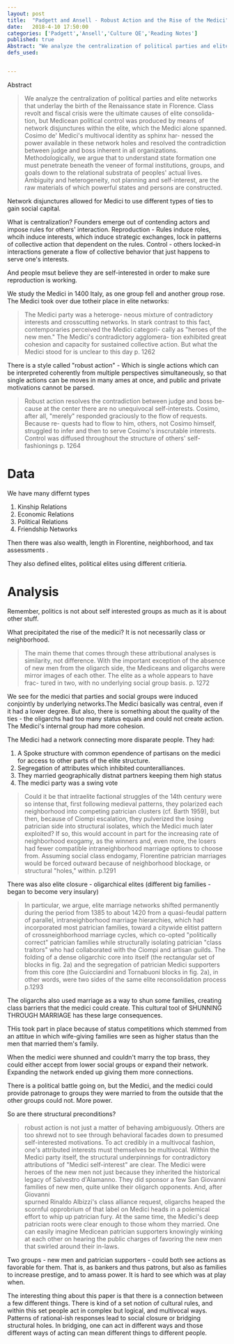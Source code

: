 ```yaml
---
layout: post
title:  "Padgett and Ansell - Robust Action and the Rise of the Medici"
date:   2018-4-10 17:50:00
categories: ['Padgett','Ansell','Culture QE','Reading Notes']
published: true
Abstract: "We analyze the centralization of political parties and elite networks that underlay the birth of the Renaissance state in Florence. Class revolt and fiscal crisis were the ultimate causes of elite consolida- tion, but Medicean political control was produced by means of network disjunctures within the elite, which the Medici alone spanned. Cosimo de' Medici's multivocal identity as sphinx har- nessed the power available in these network holes and resolved the contradiction between judge and boss inherent in all organizations. Methodologically, we argue that to understand state formation one must penetrate beneath the veneer of formal institutions, groups, and goals down to the relational substrata of peoples' actual lives. Ambiguity and heterogeneity, not planning and self-interest, are the raw materials of which powerful states and persons are constructed."
defs_used:


---
```

Abstract
>We analyze the centralization of political parties and elite networks that underlay the birth of the Renaissance state in Florence. Class revolt and fiscal crisis were the ultimate causes of elite consolida- tion, but Medicean political control was produced by means of network disjunctures within the elite, which the Medici alone spanned. Cosimo de' Medici's multivocal identity as sphinx har- nessed the power available in these network holes and resolved the contradiction between judge and boss inherent in all organizations. Methodologically, we argue that to understand state formation one must penetrate beneath the veneer of formal institutions, groups, and goals down to the relational substrata of peoples' actual lives. Ambiguity and heterogeneity, not planning and self-interest, are the raw materials of which powerful states and persons are constructed.

Network disjunctures allowed for Medici to use different types of ties to gain social capital.

What is centralization? Founders emerge out of contending actors and impose rules for others' interaction.
Reproduction - Rules induce roles, whcih induce interests, which induce strategic exchanges, lock in patterns of collective action that dependent on the rules.
Control - others locked-in interactions generate a flow of collective behavior that just happens to serve one's interests.

And people msut believe they are self-interested in order to make sure reproduction is working.

We study the Medici in 1400 Italy, as one group fell and another group rose. The Medici took over due totheir place in elite networks:
>The Medici party was a heteroge- neous mixture of contradictory interests and crosscutting networks. In stark contrast to this fact, contemporaries perceived the Medici categori- cally as "heroes of the new men." The Medici's contradictory agglomera- tion exhibited great cohesion and capacity for sustained collective action. But what the Medici stood for is unclear to this day p. 1262

There is a style called "robust action" - Which is single actions which can be interpreted coherently from multiple perspectives simultaneously, so that single actions can be moves in many ames at once, and public and private motivations cannot be parsed.

>Robust action resolves the contradiction between judge and boss be- cause at the center there are no unequivocal self-interests. Cosimo, after all, "merely" responded graciously to the flow of requests. Because re- quests had to flow to him, others, not Cosimo himself, struggled to infer and then to serve Cosimo's inscrutable interests. Control was diffused throughout the structure of others' self-fashionings p. 1264

# Data

We have many differnt types
1. Kinship Relations
2. Economic Relations
3. Political Relations
4. Friendship Networks


Then there was also wealth, length in Florentine, neighborhood, and tax assessments .

They also defined elites, political elites using different critieria.


# Analysis

Remember, politics is not about self interested groups as much as it is about other stuff.

What precipitated the rise of the medici? It is not necessarily class or neighborhood.

>The main theme that comes through these attributional analyses is similarity, not difference. With the important exception of the absence of new men from the oligarch side, the Mediceans and oligarchs were mirror images of each other. The elite as a whole appears to have frac- tured in two, with no underlying social group basis. p. 1272

We see for the medici that parties and social groups were induced conjointly by underlying networks.The Medici basically was central, even if it had a lower degree. But also, there is something about the quality of the ties - the oligarchs had too many status equals and could not create action. The Medici's internal group had more cohesion.

The Medici had a network connecting more disparate people.  They had:
1. A Spoke structure with common ependence of partisans on the medici for access to other parts of the elite structure.
2. Segregation of attributes which inhibited counteralliances.
3. They married geographically distnat partners keeping them high status
4. The medici party was a swing vote

>Could it be that intraelite factional
struggles of the 14th century were so intense that, first following medieval
patterns, they polarized each neighborhood into competing patrician clusters
(cf. Barth 1959), but then, because of Ciompi escalation, they pulverized
the losing patrician side into structural isolates, which the Medici
much later exploited? If so, this would account in part for the increasing
rate of neighborhood exogamy, as the winners and, even more, the losers
had fewer compatible intraneighborhood marriage options to choose
from. Assuming social class endogamy, Florentine patrician marriages
would be forced outward because of neighborhood blockage, or structural
"holes," within. p.1291

There was also elite closure - oligarchical elites (different big families - began to become very insulary)
>In particular, we argue, elite marriage networks shifted permanently
during the period from 1385 to about 1420 from a quasi-feudal pattern
of parallel, intraneighborhood marriage hierarchies, which had incorporated
most patrician families, toward a citywide elitist pattern of crossneighborhood
marriage cycles, which co-opted "politically correct" patrician
families while structurally isolating patrician "class traitors" who
had collaborated with the Ciompi and artisan guilds. The folding of a
dense oligarchic core into itself (the rectangular set of blocks in fig. 2a)
and the segregation of patrician Medici supporters from this core (the
Guicciardini and Tornabuoni blocks in fig. 2a), in other words, were two
sides of the same elite reconsolidation process p.1293

The oligarchs also used marriage as a way to shun some families, creating class barriers that the medici could create. This cultural tool of SHUNNING THROUGH MARRIAGE has these large consequences.

THis took part in place because of status competitions which stemmed from an attitue in which wife-giving families wre seen as higher status than the men that married them's family.

When the medici were shunned and couldn't marry the top brass, they could either accept from lower social groups or expand their network. Expanding the network ended up giving them more connections.

There is a political battle going on, but the Medici, and the medici could provide patronage to groups they were married to from the outside that the other groups could not. More power.

So are there structural preconditions?

>robust action is not just a matter of behaving ambiguously.
Others are too shrewd not to see through behavioral facades down to
presumed self-interested motivations. To act credibly in a multivocal
fashion, one's attributed interests must themselves be multivocal.
Within the Medici party itself, the structural underpinnings for contradictory
attributions of "Medici self-interest" are clear. The Medici were
heroes of the new men not just because they inherited the historical legacy
of Salvestro d'Alamanno. They did sponsor a few San Giovanni families
of new men, quite unlike their oligarch opponents. And, after Giovanni  
spurned Rinaldo Albizzi's class alliance request, oligarchs heaped the
scornful opprobrium of that label on Medici heads in a polemical effort
to whip up patrician fury. At the same time, the Medici's deep patrician
roots were clear enough to those whom they married. One can easily
imagine Medicean patrician supporters knowingly winking at each other
on hearing the public charges of favoring the new men that swirled
around their in-laws.

Two groups - new men and patrician supporters - could both see actions as favorable for them. That is, as bankers and thus patrons, but also as families to increase prestige, and to amass power. It is hard to see which was at play when.


The interesting thing about this paper is that there is a connection between a few different things. There is kind of a set notion of cultural rules, and within this set people act in complex but logical, and multivocal ways. Patterns of rational-ish responses lead to social closure or bridging structural holes. In bridging, one can act in different ways and those different ways of acting can mean different things to different people.
